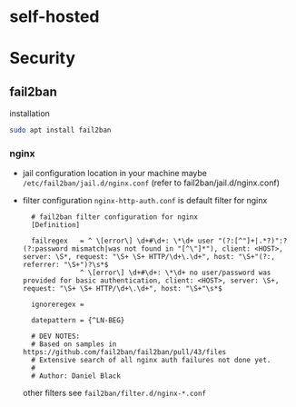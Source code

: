 # self-hosted

# Security
## fail2ban
installation
```bash
sudo apt install fail2ban
```

### nginx

- jail configuration
  location in your machine maybe `/etc/fail2ban/jail.d/nginx.conf` (refer to fail2ban/jail.d/nginx.conf)

- filter configuration
  `nginx-http-auth.conf` is default filter for nginx


  ```
    # fail2ban filter configuration for nginx
    [Definition]

    failregex   = ^ \[error\] \d+#\d+: \*\d+ user "(?:[^"]+|.*?)":? (?:password mismatch|was not found in "[^\"]*"), client: <HOST>, server: \S*, request: "\S+ \S+ HTTP/\d+\.\d+", host: "\S+"(?:, referrer: "\S+")?\s*$
                ^ \[error\] \d+#\d+: \*\d+ no user/password was provided for basic authentication, client: <HOST>, server: \S+, request: "\S+ \S+ HTTP/\d+\.\d+", host: "\S+"\s*$

    ignoreregex =

    datepattern = {^LN-BEG}

    # DEV NOTES:
    # Based on samples in https://github.com/fail2ban/fail2ban/pull/43/files
    # Extensive search of all nginx auth failures not done yet.
    #
    # Author: Daniel Black
  ```
  other filters see `fail2ban/filter.d/nginx-*.conf`
  